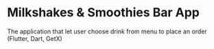 # Milkshakes & Smoothies Bar App
The application that let user choose drink from menu to place an order (Flutter, Dart, GetX)
